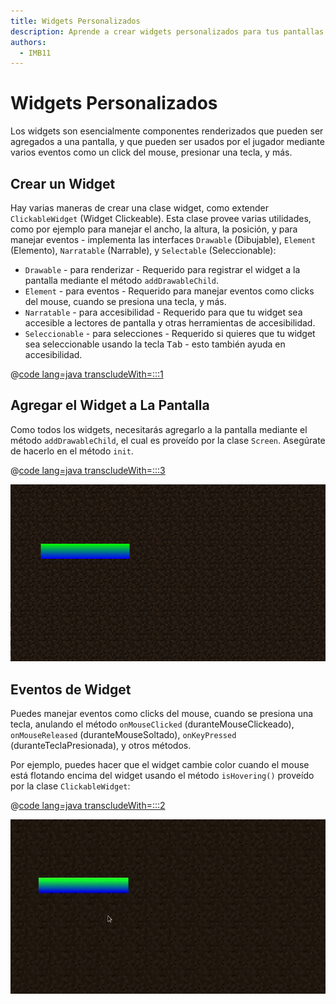 ```yaml
---
title: Widgets Personalizados
description: Aprende a crear widgets personalizados para tus pantallas o menús.
authors:
  - IMB11
---
```


# Widgets Personalizados

Los widgets son esencialmente componentes renderizados que pueden ser agregados a una pantalla, y que pueden ser usados por el jugador mediante varios eventos como un click del mouse, presionar una tecla, y más.

## Crear un Widget

Hay varias maneras de crear una clase widget, como extender `ClickableWidget` (Widget Clickeable). Esta clase provee varias utilidades, como por ejemplo para manejar el ancho, la altura, la posición, y para manejar eventos - implementa las interfaces `Drawable` (Dibujable), `Element` (Elemento), `Narratable` (Narrable), y `Selectable` (Seleccionable):

- `Drawable` - para renderizar - Requerido para registrar el widget a la pantalla mediante el método `addDrawableChild`.
- `Element` - para eventos - Requerido para manejar eventos como clicks del mouse, cuando se presiona una tecla, y más.
- `Narratable` - para accesibilidad - Requerido para que tu widget sea accesible a lectores de pantalla y otras herramientas de accesibilidad.
- `Seleccionable` - para selecciones - Requerido si quieres que tu widget sea seleccionable usando la tecla <kbd>Tab</kbd> - esto también ayuda en accesibilidad.

@[code lang=java transcludeWith=:::1](@/reference/1.21/src/client/java/com/example/docs/rendering/screens/CustomWidget.java)

## Agregar el Widget a La Pantalla

Como todos los widgets, necesitarás agregarlo a la pantalla mediante el método `addDrawableChild`, el cual es proveído por la clase `Screen`. Asegúrate de hacerlo en el método `init`.

@[code lang=java transcludeWith=:::3](@/reference/1.21/src/client/java/com/example/docs/rendering/screens/CustomScreen.java)

![Widget personalizado en la pantalla](/assets/develop/rendering/gui/custom-widget-example.png)

## Eventos de Widget

Puedes manejar eventos como clicks del mouse, cuando se presiona una tecla, anulando el método `onMouseClicked` (duranteMouseClickeado), `onMouseReleased` (duranteMouseSoltado), `onKeyPressed` (duranteTeclaPresionada), y otros métodos.

Por ejemplo, puedes hacer que el widget cambie color cuando el mouse está flotando encima del widget usando el método `isHovering()` proveído por la clase `ClickableWidget`:

@[code lang=java transcludeWith=:::2](@/reference/1.21/src/client/java/com/example/docs/rendering/screens/CustomWidget.java)

![Ejemplo de Evento de Mouse Flotando](/assets/develop/rendering/gui/custom-widget-events.webp)
